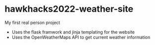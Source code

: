 # hawkhacks2022-weather-site
My first real person project
- Uses the flask framwork and jinja templating for the website
- Uses the OpenWeatherMaps API to get current weather information